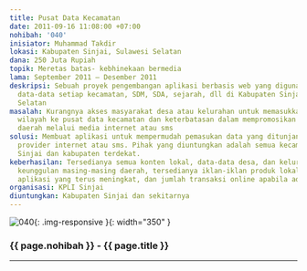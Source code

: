 ```yaml
---
title: Pusat Data Kecamatan
date: 2011-09-16 11:08:00 +07:00
nohibah: '040'
inisiator: Muhammad Takdir
lokasi: Kabupaten Sinjai, Sulawesi Selatan
dana: 250 Juta Rupiah
topik: Meretas batas- kebhinekaan bermedia
lama: September 2011 – Desember 2011
deskripsi: Sebuah proyek pengembangan aplikasi berbasis web yang digunakan untuk mengumpulkan
  data-data setiap kecamatan, SDM, SDA, sejarah, dll di Kabupaten Sinjai, Sulawesi
  Selatan
masalah: Kurangnya akses masyarakat desa atau kelurahan untuk memasukkan data masing-masing
  wilayah ke pusat data kecamatan dan keterbatasan dalam mempromosikan keunggulan
  daerah melalui media internet atau sms
solusi: Membuat aplikasi untuk mempermudah pemasukan data yang ditunjang dengan kerjasama
  provider internet atau sms. Pihak yang diuntungkan adalah semua kecamatan di Kabupaten
  Sinjai dan kabupaten terdekat.
keberhasilan: Tersedianya semua konten lokal, data-data desa, dan kelurahan termasuk
  keunggulan masing-masing daerah, tersedianya iklan-iklan produk lokal, jumlah pengguna
  aplikasi yang terus meningkat, dan jumlah transaksi online apabila ada
organisasi: KPLI Sinjai
diuntungkan: Kabupaten Sinjai dan sekitarnya
---
```


![040](/static/img/hibahcmb/040.png){: .img-responsive }{: width="350" }

### {{ page.nohibah }} - {{ page.title }}

---
